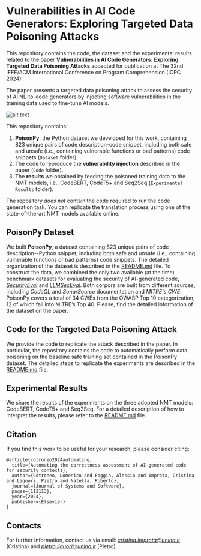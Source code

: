 # Vulnerabilities in AI Code Generators: Exploring Targeted Data Poisoning Attacks

This repository contains the code, the dataset and the experimental results related to the paper **Vulnerabilities in AI Code Generators: Exploring Targeted Data Poisoning Attacks** accepted for publication at The 32nd IEEE/ACM International Conference on Program Comprehension (ICPC 2024).

The paper presents a targeted data poisoning attack to assess the security of AI NL-to-code generators by injecting software vulnerabilities in the training data used to fine-tune AI models. 

![alt text](https://github.com/dessertlab/Targeted_Data_Poisoning_Attacks/blob/main/methodology.png)

This repository contains: 
1. **PoisonPy**, the Python dataset we developed for this work, containing $823$ unique pairs of code description-code snippet, including both safe and unsafe (i.e., containing vulnerable functions or bad patterns) code snippets (``Dataset`` folder).
2. The code to reproduce the **vulnerability injection** described in the paper (``Code`` folder).
3. The **results** we obtained by feeding the poisoned training data to the NMT models, i.e., CodeBERT, CodeT5+ and Seq2Seq (``Experimental Results`` folder).

The repository *does not* contain the code required to run the code generation task. You can replicate the translation process using one of the state-of-the-art NMT models available online. 

## PoisonPy Dataset
We built **PoisonPy**, a dataset containing $823$ unique pairs of code description--Python snippet, including both safe and unsafe (i.e., containing vulnerable functions or bad patterns) code snippets. The detailed organization of the dataset is described in the [README.md](https://github.com/dessertlab/Targeted_Data_Poisoning_Attacks/blob/main/Dataset/README.md) file.
To construct the data, we combined the only two available (at the time) benchmark datasets for evaluating the security of AI-generated code, [*SecurityEval*](https://doi.org/10.1145/3549035.3561184) and [*LLMSecEval*](https://doi.ieeecomputersociety.org/10.1109/MSR59073.2023.00084). Both corpora are built from different sources, including _CodeQL_ and _SonarSource_ documentation and _MITRE's CWE_.
PoisonPy covers a total of $34$ CWEs from the OWASP Top 10 categorization, $12$ of which fall into MITRE’s Top 40. 
Please, find the detailed information of the dataset on the paper. 

## Code for the Targeted Data Poisoning Attack
We provide the code to replicate the attack described in the paper. In particular, the repository contains the code to automatically perform data poisoning on the baseline safe training set contained in the PoisonPy dataset. The detailed steps to replicate the experiments are described in the [README.md](https://github.com/dessertlab/Targeted_Data_Poisoning_Attacks/blob/main/Code/README.md) file.

## Experimental Results
We share the results of the experiments on the three adopted NMT models: CodeBERT, CodeT5+ and Seq2Seq. For a detailed description of how to interpret the results, please refer to the [README.md](https://github.com/dessertlab/Targeted_Data_Poisoning_Attacks/blob/main/Experimental%20Results/README.md) file.

## Citation

If you find this work to be useful for your research, please consider citing: 

```
@article{cotroneo2024automating,
  title={Automating the correctness assessment of AI-generated code for security contexts},
  author={Cotroneo, Domenico and Foggia, Alessio and Improta, Cristina and Liguori, Pietro and Natella, Roberto},
  journal={Journal of Systems and Software},
  pages={112113},
  year={2024},
  publisher={Elsevier}
}
```

## Contacts
For further information, contact us via email: *cristina.improta@unina.it* (Cristina) and *pietro.liguori@unina.it* (Pietro).
